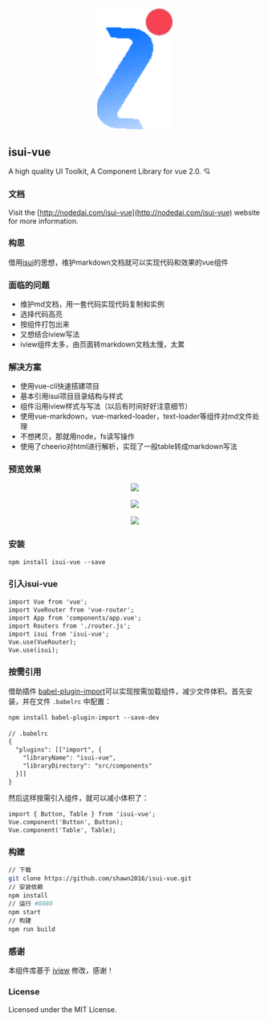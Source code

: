 <p align="center">
  <a href="https://github.com/shawn2016/isui.git">
    <img width="150" src="https://github.com/shawn2016/icons/blob/master/favicon.png?sanitize=true">
  </a>
</p>

isui-vue
---

A high quality UI Toolkit, A Component Library for vue 2.0. 💘

### 文档

Visit the [http://nodedai.com/isui-vue](http://nodedai.com/isui-vue) website for more information.

### 构思

借用[isui](http://nodedai.com/isui-vue)的思想，维护markdown文档就可以实现代码和效果的vue组件

### 面临的问题

- 维护md文档，用一套代码实现代码复制和实例
- 选择代码高亮
- 按组件打包出来
- 又想结合iview写法
- iview组件太多，由页面转markdown文档太慢，太累

### 解决方案

- 使用vue-cli快速搭建项目
- 基本引用isui项目目录结构与样式
- 组件沿用iview样式与写法（以后有时间好好注意细节）
- 使用vue-markdown，vue-marked-loader，text-loader等组件对md文件处理
- 不想拷贝，那就用node，fs读写操作
- 使用了cheerio对html进行解析，实现了一般table转成markdown写法

### 预览效果
<p align="center">
<a href="https://github.com/shawn2016/isui-vue.git"><img src="https://github.com/shawn2016/isui-vue/blob/master/static/home.png" /></a>
</p>
<p align="center">
<a href="https://github.com/shawn2016/isui-vue.git"><img src="https://github.com/shawn2016/isui-vue/blob/master/static/color.png" /></a>
</p>
<p align="center">
<a href="https://github.com/shawn2016/isui-vue.git"><img src="https://github.com/shawn2016/isui-vue/blob/master/static/md.png" /></a>
</p>

### 安装

```
npm install isui-vue --save
```

### 引入isui-vue

```
import Vue from 'vue';
import VueRouter from 'vue-router';
import App from 'components/app.vue';
import Routers from './router.js';
import isui from 'isui-vue';
Vue.use(VueRouter);
Vue.use(isui);
```

### 按需引用

借助插件 [babel-plugin-import](https://github.com/ant-design/babel-plugin-import)可以实现按需加载组件，减少文件体积。首先安装，并在文件 `.babelrc` 中配置：

```
npm install babel-plugin-import --save-dev

// .babelrc
{
  "plugins": [["import", {
    "libraryName": "isui-vue",
    "libraryDirectory": "src/components"
  }]]
}
```

然后这样按需引入组件，就可以减小体积了：

```
import { Button, Table } from 'isui-vue';
Vue.component('Button', Button);
Vue.component('Table', Table);
```

### 构建

``` bash
// 下载
git clone https://github.com/shawn2016/isui-vue.git
// 安装依赖
npm install
// 运行 #8080
npm start
// 构建
npm run build
```

### 感谢

本组件库基于 [iview](https://www.iviewui.com) 修改，感谢！

### License

Licensed under the MIT License.
